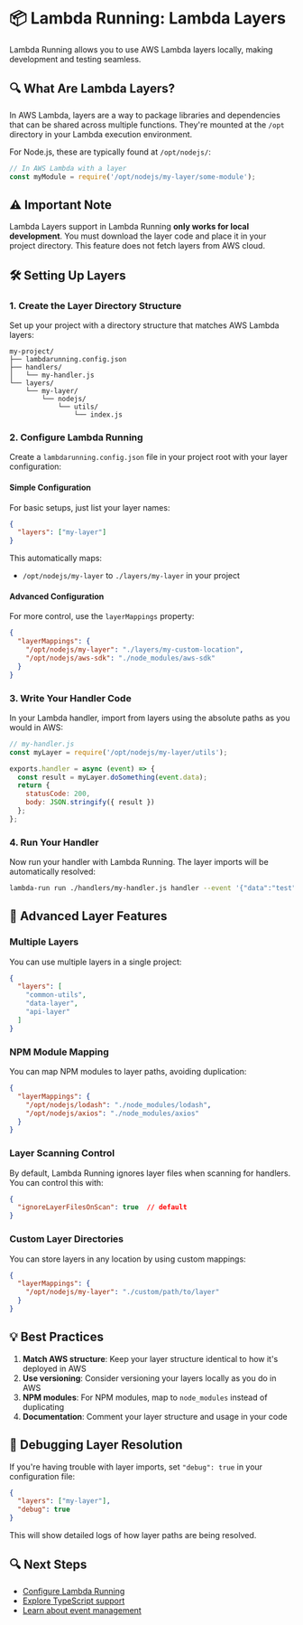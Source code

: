 # 📦 Lambda Running: Lambda Layers

Lambda Running allows you to use AWS Lambda layers locally, making development and testing seamless.

## 🔍 What Are Lambda Layers?

In AWS Lambda, layers are a way to package libraries and dependencies that can be shared across multiple functions. They're mounted at the `/opt` directory in your Lambda execution environment.

For Node.js, these are typically found at `/opt/nodejs/`:

```javascript
// In AWS Lambda with a layer
const myModule = require('/opt/nodejs/my-layer/some-module');
```

## ⚠️ Important Note

Lambda Layers support in Lambda Running **only works for local development**. You must download the layer code and place it in your project directory. This feature does not fetch layers from AWS cloud.

## 🛠️ Setting Up Layers

### 1. Create the Layer Directory Structure

Set up your project with a directory structure that matches AWS Lambda layers:

```
my-project/
├── lambdarunning.config.json
├── handlers/
│   └── my-handler.js
└── layers/
    └── my-layer/
        └── nodejs/
            └── utils/
                └── index.js
```

### 2. Configure Lambda Running

Create a `lambdarunning.config.json` file in your project root with your layer configuration:

#### Simple Configuration

For basic setups, just list your layer names:

```json
{
  "layers": ["my-layer"]
}
```

This automatically maps:
- `/opt/nodejs/my-layer` to `./layers/my-layer` in your project

#### Advanced Configuration

For more control, use the `layerMappings` property:

```json
{
  "layerMappings": {
    "/opt/nodejs/my-layer": "./layers/my-custom-location",
    "/opt/nodejs/aws-sdk": "./node_modules/aws-sdk"
  }
}
```

### 3. Write Your Handler Code

In your Lambda handler, import from layers using the absolute paths as you would in AWS:

```javascript
// my-handler.js
const myLayer = require('/opt/nodejs/my-layer/utils');

exports.handler = async (event) => {
  const result = myLayer.doSomething(event.data);
  return {
    statusCode: 200,
    body: JSON.stringify({ result })
  };
};
```

### 4. Run Your Handler

Now run your handler with Lambda Running. The layer imports will be automatically resolved:

```bash
lambda-run run ./handlers/my-handler.js handler --event '{"data":"test"}'
```

## 🔧 Advanced Layer Features

### Multiple Layers

You can use multiple layers in a single project:

```json
{
  "layers": [
    "common-utils",
    "data-layer",
    "api-layer"
  ]
}
```

### NPM Module Mapping

You can map NPM modules to layer paths, avoiding duplication:

```json
{
  "layerMappings": {
    "/opt/nodejs/lodash": "./node_modules/lodash",
    "/opt/nodejs/axios": "./node_modules/axios"
  }
}
```

### Layer Scanning Control

By default, Lambda Running ignores layer files when scanning for handlers. You can control this with:

```json
{
  "ignoreLayerFilesOnScan": true  // default
}
```

### Custom Layer Directories

You can store layers in any location by using custom mappings:

```json
{
  "layerMappings": {
    "/opt/nodejs/my-layer": "./custom/path/to/layer"
  }
}
```

## 💡 Best Practices

1. **Match AWS structure**: Keep your layer structure identical to how it's deployed in AWS
2. **Use versioning**: Consider versioning your layers locally as you do in AWS
3. **NPM modules**: For NPM modules, map to `node_modules` instead of duplicating
4. **Documentation**: Comment your layer structure and usage in your code

## 🔎 Debugging Layer Resolution

If you're having trouble with layer imports, set `"debug": true` in your configuration file:

```json
{
  "layers": ["my-layer"],
  "debug": true
}
```

This will show detailed logs of how layer paths are being resolved.

## 🔍 Next Steps

- [Configure Lambda Running](../configuration.md)
- [Explore TypeScript support](./typescript.md)
- [Learn about event management](./event-management.md) 
